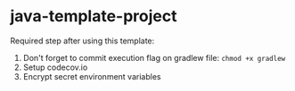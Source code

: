 # java-template-project

Required step after using this template:

1) Don't forget to commit execution flag on gradlew file: `chmod +x gradlew`
2) Setup codecov.io
3) Encrypt secret environment variables